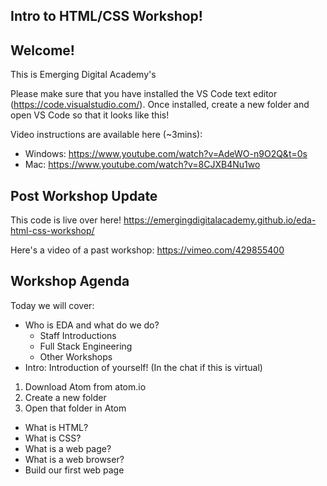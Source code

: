Intro to HTML/CSS Workshop!
---------------------

## Welcome!
This is Emerging Digital Academy's 

Please make sure that you have installed the VS Code text editor (https://code.visualstudio.com/).
Once installed, create a new folder and open VS Code so that it looks like this!

Video instructions are available here (~3mins):
- Windows: https://www.youtube.com/watch?v=AdeWO-n9O2Q&t=0s
- Mac: https://www.youtube.com/watch?v=8CJXB4Nu1wo

## Post Workshop Update

This code is live over here! https://emergingdigitalacademy.github.io/eda-html-css-workshop/

Here's a video of a past workshop: https://vimeo.com/429855400

## Workshop Agenda

Today we will cover:

  - Who is EDA and what do we do?
    - Staff Introductions
    - Full Stack Engineering
    - Other Workshops
  - Intro: Introduction of yourself! (In the chat if this is virtual)

  1. Download Atom from atom.io
  2. Create a new folder
  3. Open that folder in Atom

  - What is HTML?
  - What is CSS?
  - What is a web page?
  - What is a web browser?
  - Build our first web page
